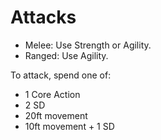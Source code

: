 # Attacks

- Melee: Use Strength or Agility.
- Ranged: Use Agility.

To attack, spend one of:
- 1 Core Action
- 2 SD
- 20ft movement
- 10ft movement + 1 SD
